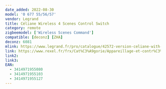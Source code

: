 ```yaml
---
date_added: 2022-08-30
model: '0 677 55/56/57'
vendor: Legrand
title: Céliane Wireless 4 Scenes Control Switch
category: remote
zigbeemodel: ['Wireless Scenes Command']
compatible: [deconz] [ZHA]
deconz: 6081
mlink: https://www.legrand.fr/pro/catalogue/42572-version-celiane-with-netatmo/commande-sans-fils-4-scenarios-pour-installation-connectee-celiane-with-netatmo-blanc
link: https://www.rexel.fr/frx/Cat%C3%A9gorie/Appareillage-et-contr%C3%B4le-du-b%C3%A2timent/Automatisme-du-b%C3%A2timent/Commande-et-automatisme-radio/Commande-sans-fil-4-sc%C3%A9narios-C%C3%A9liane-with-Netatmo---blanc/LEG067755/p/72448198
link2: 
link3: 
EAN: 
  - 3414971955080
  - 3414971955103
  - 3414971955127
---
```

